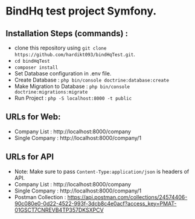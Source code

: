 # BindHq test project Symfony.

## Installation Steps (commands) :
- clone this repository using `git clone https://github.com/hardikt093/bindHqTest.git`.
- `cd bindHqTest`
- `composer install`
- Set Database configuration in .env file.
- Create Database : `php bin/console doctrine:database:create`
- Make Migration to Database : `php bin/console doctrine:migrations:migrate`
- Run Project : `php -S localhost:8000 -t public`

## URLs for Web:
- Company List : http://localhost:8000/company
- Single Company : http://localhost:8000/company/1

## URLs for API
- Note: Make sure to pass `Content-Type:application/json` is headers of API.
- Company List : http://localhost:8000/company
- Single Company : http://localhost:8000/company/1
- Postman Collection : https://api.postman.com/collections/24574406-90c080e0-0d22-4522-993f-3dcb8c4e0acf?access_key=PMAT-01GSCT7CNREVB4TP357DKSXPCV
